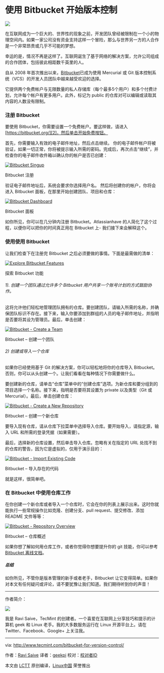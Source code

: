 使用 Bitbucket 开始版本控制
============================================================

 ![](https://www.blogmint.com/frontendUtil/openPage?page=blog-post-read&oId=c41aba944ad4408095c09ccabc1921ec&uId=1a715d24df2f49c0be2acf7d7409ffbb&count=1&image=one-pixel.png) 

在互联网成为一个巨大的、世界性的现象之前，开发团队曾经被限制在一个小的物理空间内。如果一家公司没有资金支持这样一个冒险，那么与世界另一方的人合作是一个非常昂贵或几乎不可能的梦想。

幸运的是，情况不再是这样了。互联网诞生了基于网络的解决方案，允许公司组成的合作团体，包括彼此相距数千英里的人。

自从 2008 年首次推出以来，[Bitbucket][1]已成为使用 Mercurial 或 Git 版本控制系统（VCS）的开发人员团队中越来越受欢迎的选择。

它提供两个免费帐户与无限数量的私人存储库（每个最多5个用户）和多个付费计划，允许每个帐户有更多用户。此外，标记为 public 的仓库对可以编辑或读取其内容的人数没有限制。

### 注册 Bitbucket

要使用 Bitbucket，你需要设置一个免费帐户。要这样做，请进入 [https://bitbucket.org/][2]，然后单击开始免费按钮。

首先，你需要输入有效的电子邮件地址，然后点击继续。 你的电子邮件帐户将被验证，如果一切正常，你将被提示输入所需的密码。完成后，再次点击“继续”，并检查你的电子邮件收件箱以确认你的帐户是否已创建：

[
 ![Bitbucket Singup](http://www.tecmint.com/wp-content/uploads/2017/01/Bitbucket-Singup.png) 
][3]

Bitbucket 注册

验证电子邮件地址后，系统会要求你选择用户名。 然后将创建你的帐户，你将会进入 Bitbucket 面板，在那里开始创建团队、项目和仓库：

[
 ![Bitbucket Dashboard](http://www.tecmint.com/wp-content/uploads/2017/01/Bitbucket-Dashboard.png) 
][4]

Bitbucket 面板

如你所见，你可以在几分钟内注册 Bitbucket。Atlassianhave 的人简化了这个过程，以便你可以把你的时间真正用在 Bitbucket 上- 我们接下来会解释这个。

### 使用使用 Bitbucket

让我们检查下在注册完 Bitbucket 之后必须要做的事情。下面是最需做的清单：

[
 ![Explore Bitbucket Features](http://www.tecmint.com/wp-content/uploads/2017/01/Explore-Bitbucket-Features.png) 
][5]

探索 Bitbucket 功能

###### 1). 创建一个团队通过允许多个 Bitbucket 用户共享一个账号计划的方式鼓励协作。

这将允许他们轻松地管理团队拥有的仓库。要创建团队，请输入所需的名称，并确保团队标识不存在。接下来，输入你要添加到群组的人员的电子邮件地址，并指明是否要将其设为管理员。最后，单击创建：

[
 ![Bitbucket - Create a Team](http://www.tecmint.com/wp-content/uploads/2017/01/Bitbucket-Create-a-Team.png) 
][6]

Bitbucket – 创建一个团队

###### 2) 创建或导入一个仓库

如果你已经使用基于 Git 的解决方案，你可以轻松地将你的仓库导入 Bitbucket。否则，你可以从头创建一个。让我们看看在每种情况下你需要做什么。

要创建新的仓库，请单击“仓库”菜单中的“创建仓库”选项。为新仓库和要分组到的项目选择一个名称。接下来，指明是否要将其设置为 private 以及类型（Git 或 Mercurial）。最后，单击创建仓库：

[
 ![Bitbucket - Create a New Repository](http://www.tecmint.com/wp-content/uploads/2017/01/Bitbucket-Create-a-New-Repository.png) 
][7]

Bitbucket – 创建一个新仓库

要导入现有仓库，请从仓库下拉菜单中选择导入仓库。要开始导入，请指定源，输入 URL 和所需的登录凭据（如果需要）。

最后，选择新的仓库设置，然后单击导入仓库。忽略有关在指定的 URL 处找不到的仓库的警告，因为它是虚拟的，仅用于演示目的：

[
 ![Bitbucket - Import Existing Code](http://www.tecmint.com/wp-content/uploads/2017/01/Bitbucket-Import-Existing-Code.png) 
][8]

Bitbucket – 导入存在的代码

就是这样，很简单吧。

### 在 Bitbucket 中使用仓库工作

在你创建一个新仓库或者导入一个仓库时，它会在你的列表上展示出来。这时你就能执行一些常规操作比如克隆、创建分支、pull request、提交修改、添加 README 文件等等：

[
 ![Bitbucket - Repository Overview](http://www.tecmint.com/wp-content/uploads/2017/01/Bitbucket-Repository-Overview.png) 
][9]

Bitbucket – 仓库概述

如果你想了解如何用仓库工作，或者你觉得你想要提升你的 git 技能，你可以参考[ Bitbucket 离线文档][10]。

##### 总结

如你所见，不管你是版本管理的新手或者老手，Bitbucket 让它变得简单。如果你对本文有任何疑问或评论，请不要犹豫让我们知道。我们期待听到你的声音！

--------------------------------------------------------------------------------

作者简介：

![](http://1.gravatar.com/avatar/7badddbc53297b2e8ed7011cf45df0c0?s=256&d=blank&r=g)

我是 Ravi Saive，TecMint 的创建者。一个喜爱在互联网上分享技巧和提示的计算机 geek 和 Linux 老手。我的大多数服务运行在 Linux 开源平台上。请在 Twitter、Facebook、Google+ 上关注我。

--------------------------------------------------------------------------------


via: http://www.tecmint.com/bitbucket-for-version-control/

作者：[Ravi Saive][a]
译者：[geekpi](https://github.com/geekpi)
校对：[校对者ID](https://github.com/校对者ID)

本文由 [LCTT](https://github.com/LCTT/TranslateProject) 原创编译，[Linux中国](https://linux.cn/) 荣誉推出

[a]:http://www.tecmint.com/author/admin/
[1]:http://bit.ly/2ieExnS
[2]:http://bit.ly/2ioJISt
[3]:http://www.tecmint.com/wp-content/uploads/2017/01/Bitbucket-Singup.png
[4]:http://www.tecmint.com/wp-content/uploads/2017/01/Bitbucket-Dashboard.png
[5]:http://www.tecmint.com/wp-content/uploads/2017/01/Explore-Bitbucket-Features.png
[6]:http://www.tecmint.com/wp-content/uploads/2017/01/Bitbucket-Create-a-Team.png
[7]:http://www.tecmint.com/wp-content/uploads/2017/01/Bitbucket-Create-a-New-Repository.png
[8]:http://www.tecmint.com/wp-content/uploads/2017/01/Bitbucket-Import-Existing-Code.png
[9]:http://www.tecmint.com/wp-content/uploads/2017/01/Bitbucket-Repository-Overview.png
[10]:https://confluence.atlassian.com/bitbucket/bitbucket-cloud-documentation-home-221448814.html
